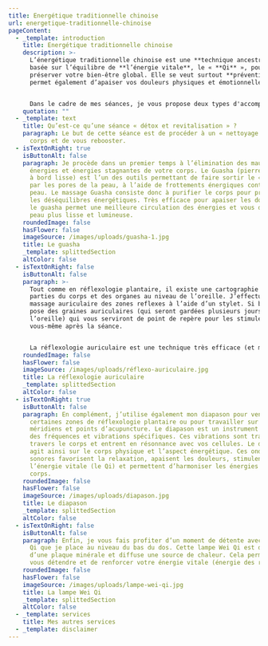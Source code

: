 ```yaml
---
title: Energétique traditionnelle chinoise
url: energetique-traditionnelle-chinoise
pageContent:
  - _template: introduction
    title: Energétique traditionnelle chinoise
    description: >-
      L’énergétique traditionnelle chinoise est une **technique ancestrale**
      basée sur l’équilibre de **l’énergie vitale**, le « **Qi** », pour
      préserver votre bien-être global. Elle se veut surtout **préventive** mais
      permet également d’apaiser vos douleurs physiques et émotionnelles. 


      Dans le cadre de mes séances, je vous propose deux types d'accompagnement : l'un sur-mesure, adapté à vos besoins et problématiques, et l'autre préventif, sous forme de séances de « **détox et revitalisation** ».
    quotation: ""
  - _template: text
    title: Qu’est-ce qu’une séance « détox et revitalisation » ?
    paragraph: Le but de cette séance est de procéder à un « nettoyage » de votre
      corps et de vous rebooster.
  - isTextOnRight: true
    isButtonAlt: false
    paragraph: Je procède dans un premier temps à l’élimination des mauvaises
      énergies et énergies stagnantes de votre corps. Le Guasha (pierre taillée
      à bord lisse) est l’un des outils permettant de faire sortir le « mal »
      par les pores de la peau, à l’aide de frottements énergiques contre la
      peau. Le massage Guasha consiste donc à purifier le corps pour prévenir
      les déséquilibres énergétiques. Très efficace pour apaiser les douleurs,
      le guasha permet une meilleure circulation des énergies et vous donne une
      peau plus lisse et lumineuse.
    roundedImage: false
    hasFlower: false
    imageSource: /images/uploads/guasha-1.jpg
    title: Le guasha
    _template: splittedSection
    altColor: false
  - isTextOnRight: false
    isButtonAlt: false
    paragraph: >-
      Tout comme en réflexologie plantaire, il existe une cartographie des
      parties du corps et des organes au niveau de l’oreille. J’effectue un
      massage auriculaire des zones reflexes à l’aide d’un stylet. Si besoin, je
      pose des graines auriculaires (qui seront gardées plusieurs jours sur
      l’oreille) qui vous serviront de point de repère pour les stimuler
      vous-même après la séance. 


      La réflexologie auriculaire est une technique très efficace (et même plus puissante que la réflexologie plantaire) car le pavillon de l’oreille possède beaucoup d’innervations et se trouve proche du cerveau. L’information est donc envoyée au cerveau très rapidement, qui peut donc la transmettre aux différentes parties du corps concernées. La réflexologie auriculaire permet ainsi d’observer des bienfaits rapidement. Elle est utile pour réduire vos maux et douleurs.
    roundedImage: false
    hasFlower: false
    imageSource: /images/uploads/réflexo-auriculaire.jpg
    title: La réflexologie auriculaire
    _template: splittedSection
    altColor: false
  - isTextOnRight: true
    isButtonAlt: false
    paragraph: En complément, j’utilise également mon diapason pour venir stimuler
      certaines zones de réflexologie plantaire ou pour travailler sur des
      méridiens et points d’acupuncture. Le diapason est un instrument qui émet
      des fréquences et vibrations spécifiques. Ces vibrations sont transmises à
      travers le corps et entrent en résonnance avec vos cellules. Le diapason
      agit ainsi sur le corps physique et l’aspect énergétique. Ces ondes
      sonores favorisent la relaxation, apaisent les douleurs, stimulent
      l’énergie vitale (le Qi) et permettent d’harmoniser les énergies de votre
      corps.
    roundedImage: false
    hasFlower: false
    imageSource: /images/uploads/diapason.jpg
    title: Le diapason
    _template: splittedSection
    altColor: false
  - isTextOnRight: false
    isButtonAlt: false
    paragraph: Enfin, je vous fais profiter d’un moment de détente avec la lampe Wei
      Qi que je place au niveau du bas du dos. Cette lampe Wei Qi est dotée
      d’une plaque minérale et diffuse une source de chaleur. Cela permet de
      vous détendre et de renforcer votre énergie vitale (énergie des reins).
    roundedImage: false
    hasFlower: false
    imageSource: /images/uploads/lampe-wei-qi.jpg
    title: La lampe Wei Qi
    _template: splittedSection
    altColor: false
  - _template: services
    title: Mes autres services
  - _template: disclaimer
---
```

